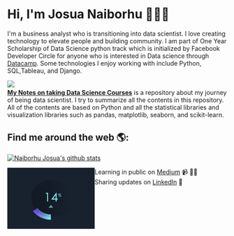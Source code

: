# Hi, I'm Josua Naiborhu 👋🏾‍💻

I'm a business analyst who is transitioning into data scientist. I love creating technology to elevate people and building community. I am part of One Year Scholarship of Data Science python track which is initialized by Facebook Developer Circle for anyone who is interested in Data science through [Datacamp](https://www.datacamp.com/profile/josuanaiborhu94). Some technologies I enjoy working with include Python, SQL,Tableau, and Django.

![](https://img.shields.io/badge/Scientific_Python-Volume_I-orange?style=flat)  
[**My Notes on taking Data Science Courses**](https://github.com/naiborhujosua/MyNotes-for-Data-Science-Workshop) is a repository  about my journey of being data scientist. I try to summarize all the contents in this repository. All of the contents are based on Python and all the statistical libraries and visualization libraries such as pandas, matplotlib, seaborn, and scikit-learn.
## Find me around the web 🌎: 


[![Naiborhu Josua's github stats](https://github-readme-stats.vercel.app/api?username=naiborhujosua&count_private=true&show_icons=true&theme=radical&hide_rank=false)](https://github.com/anuraghazra/github-readme-stats
)


<img align="left" width="200" height="140" src="https://github.com/naiborhujosua/naiborhujosua/blob/master/giphy.gif"></a>
- Learning in public on <a href="https://medium.com/@naiborhujosua">Medium</a> 📹 ✍🏾
- Sharing updates on <a href="https://www.linkedin.com/in/josuanaiborhu/">LinkedIn</a> 💼

